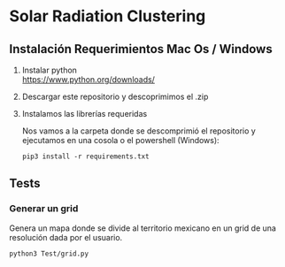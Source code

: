 # Solar Radiation Clustering


## Instalación Requerimientos Mac Os / Windows

1. Instalar  python <br> https://www.python.org/downloads/

2. Descargar este repositorio y descoprimimos el .zip


3. Instalamos las librerías requeridas

    Nos vamos a la carpeta donde se descomprimió el repositorio y ejecutamos en una cosola o el powershell (Windows):

    ```
    pip3 install -r requirements.txt

    ```


## Tests

### Generar un grid
Genera un mapa donde se divide al territorio mexicano en un grid de una resolución dada por el usuario.

```
python3 Test/grid.py

```
